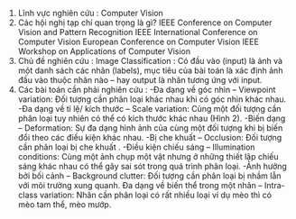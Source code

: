 1. Lĩnh vực nghiên cứu : Computer Vision
2. Các hội nghị tạp chí quan trọng là gì? 
IEEE Conference on Computer Vision and Pattern Recognition
IEEE International Conference on Computer Vision
European Conference on Computer Vision
IEEE Workshop on Applications of Computer Vision
3. Chủ đề nghiên cứu : 
Image Classification : Có đầu vào (input) là ảnh và một danh sách các nhãn (labels), mục tiêu của bài toán là xác định ảnh đầu vào thuộc nhãn nào – hay output là nhãn tương ứng với input.
4. Các bài toán cần phải nghiên cứu  : 
-Đa dạng về góc nhìn – Viewpoint variation: Đối tượng cần phân loại khác nhau khi có góc nhìn khác nhau.
-Đa dạng về tỉ lệ/ kích thước – Scale variation: Cùng một đối tượng cần phân loại tuy nhiên có thể có kích thước khác nhau (Hình 2).
-Biến dạng – Deformation: Sự đa dạng hình ảnh của cùng một đối tượng khi bị biến đổi theo các điều kiện khác nhau.
-Bị che khuất – Occlusion: Đối tượng cần phân loại bị che khuất .
-Điều kiện chiếu sáng – Illumination conditions: Cùng một ảnh chụp một vật nhưng ở những thiết lập chiếu sáng khác nhau có thể gây sai sót trong quá trình phân loại.
-Ảnh hưởng bởi bối cảnh – Background clutter: Đối tượng cần phân loại bị nhầm lẫn với môi trường xung quanh.
Đa dạng về biến thể trong một nhãn – Intra-class variation: Nhãn cần phân loại có rất nhiều loại ví dụ mèo thì có mèo tam thể, mèo mướp.
